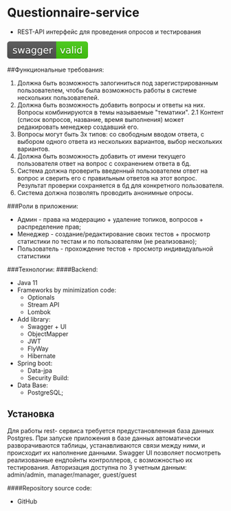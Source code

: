 # Questionnaire-service

- REST-API интерфейс для проведения опросов и тестирования

[![Swagger Validator](src/main/resources/images/swagger-valid-brightgreen.svg)](http://localhost:8189/swagger-ui/index.html?configUrl=/v3/api-docs/swagger-config)

##Функциональные требования:

1. Должна быть возможность залогиниться под зарегистрированным пользователем, чтобы была возможность работы в системе нескольких пользователей.
2. Должна быть возможность добавить вопросы и ответы на них. Вопросы комбинируются в темы называемые "тематики".
   2.1 Контент (список вопросов, название, время выполнения) может редакировать менеджер создавший его.
3. Вопросы могут быть 3х типов: со свободным вводом ответа, с выбором одного ответа из нескольких вариантов, выбор нескольких вариантов.
4. Должна быть возможность добавить от имени текущего пользователя ответ на вопрос с сохранением ответа в бд.
5. Система должна проверить введенный пользователем ответ на вопрос и сверить его с правильным ответов на этот вопрос. Результат проверки сохраняется в бд для конкретного пользователя.
6. Система должна позволять проводить анонимные опросы.


###Роли в приложении:
- Админ - права на модерацию + удаление топиков, вопросов + распределение прав;
- Менеджер - создание/редактирование своих тестов + просмотр статистики по тестам и по пользователям (не реализовано);
- Пользователь - прохождение тестов + просмотр индивидуальной статистики

###Технологии:
####Backend:
- Java 11
- Frameworks by minimization code:
    - Optionals
    - Stream API
    - Lombok
- Add library:
    - Swagger + UI
    - ObjectMapper
    - JWT
    - FlyWay
    - Hibernate
- Spring boot:
    - Data-jpa
    - Security
      Build:
- Data Base:
    - PostgreSQL;

## Установка
Для работы rest- сервиса требуется предустановленная база данных Postgres. 
При запуске приложения в базе данных автоматически разворачиваются таблицы, 
устанавливаются связи между ними, и происходит их наполнение данными.
Swagger UI позволяет посмотреть реализованные ендпойнты контроллеров,
с возможностью их тестирования.
Авторизация доступна по 3 учетным данным: admin/admin, manager/manager, guest/guest


####Repository source code:
- GitHub

